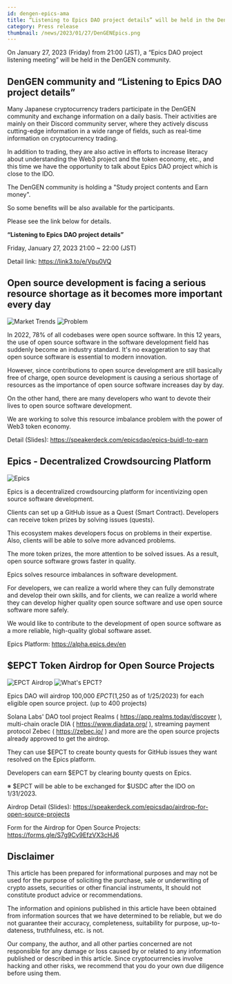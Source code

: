 ```yaml
---
id: dengen-epics-ama
title: “Listening to Epics DAO project details” will be held in the DenGEN community
category: Press release
thumbnail: /news/2023/01/27/DenGENEpics.png
---
```


On January 27, 2023 (Friday) from 21:00 (JST), a “Epics DAO project listening
meeting” will be held in the DenGEN community.

## DenGEN community and “Listening to Epics DAO project details”

Many Japanese cryptocurrency traders participate in the DenGEN community and
exchange information on a daily basis. Their activities are mainly on their
Discord community server, where they actively discuss cutting-edge information
in a wide range of fields, such as real-time information on cryptocurrency
trading.

In addition to trading, they are also active in efforts to increase literacy
about understanding the Web3 project and the token economy, etc., and this time
we have the opportunity to talk about Epics DAO project which is close to the
IDO.

The DenGEN community is holding a "Study project contents and Earn money".

So some benefits will be also available for the participants.

Please see the link below for details.

**“Listening to Epics DAO project details”**

Friday, January 27, 2023 21:00 ~ 22:00 (JST)

Detail link: https://link3.to/e/Vpu0VQ

## Open source development is facing a serious resource shortage as it becomes more important every day

![Market Trends](/news/2023/01/23/MarketTrends.png)
![Problem](/news/2023/01/23/Problem.png)

In 2022, 78% of all codebases were open source software. In this 12 years, the
use of open source software in the software development field has suddenly
become an industry standard. It's no exaggeration to say that open source
software is essential to modern innovation.

However, since contributions to open source development are still basically free
of charge, open source development is causing a serious shortage of resources as
the importance of open source software increases day by day.

On the other hand, there are many developers who want to devote their lives to
open source software development.

We are working to solve this resource imbalance problem with the power of Web3
token economy.

Detail (Slides): https://speakerdeck.com/epicsdao/epics-buidl-to-earn

## Epics - Decentralized Crowdsourcing Platform

![Epics](/news/2022/07/19/EpicsBusinessModelEN.png)

Epics is a decentralized crowdsourcing platform for incentivizing open source
software development.

Clients can set up a GitHub issue as a Quest (Smart Contract). Developers can
receive token prizes by solving issues (quests).

This ecosystem makes developers focus on problems in their expertise. Also,
clients will be able to solve more advanced problems.

The more token prizes, the more attention to be solved issues. As a result, open
source software grows faster in quality.

Epics solves resource imbalances in software development.

For developers, we can realize a world where they can fully demonstrate and
develop their own skills, and for clients, we can realize a world where they can
develop higher quality open source software and use open source software more
safely.

We would like to contribute to the development of open source software as a more
reliable, high-quality global software asset.

Epics Platform: https://alpha.epics.dev/en

## $EPCT Token Airdrop for Open Source Projects

![EPCT Airdrop](/news/2023/01/23/AirdropForOpenSourceProject.png)
![What's EPCT?](/news/2023/01/23/WhatIsEPCT.png)

Epics DAO will airdrop 100,000 $EPCT ($1,250 as of 1/25/2023) for each eligible
open source project. (up to 400 projects)

Solana Labs' DAO tool project Realms ( https://app.realms.today/discover ),
multi-chain oracle DIA ( https://www.diadata.org/ ), streaming payment protocol
Zebec ( https://zebec.io/ ) and more are the open source projects already
approved to get the airdrop.

They can use $EPCT to create bounty quests for GitHub issues they want resolved
on the Epics platform.

Developers can earn $EPCT by clearing bounty quests on Epics.

※ $EPCT will be able to be exchanged for $USDC after the IDO on 1/31/2023.

Airdrop Detail (Slides):
https://speakerdeck.com/epicsdao/airdrop-for-open-source-projects

Form for the Airdrop for Open Source Projects:
https://forms.gle/S7g9Cv9EfzVX3cHJ6

## Disclaimer

This article has been prepared for informational purposes and may not be used
for the purpose of soliciting the purchase, sale or underwriting of crypto
assets, securities or other financial instruments, It should not constitute
product advice or recommendations.

The information and opinions published in this article have been obtained from
information sources that we have determined to be reliable, but we do not
guarantee their accuracy, completeness, suitability for purpose, up-to-dateness,
truthfulness, etc. is not.

Our company, the author, and all other parties concerned are not responsible for
any damage or loss caused by or related to any information published or
described in this article. Since cryptocurrencies involve hacking and other
risks, we recommend that you do your own due diligence before using them.
